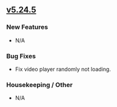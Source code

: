 ## [v5.24.5](https://github.com/honestbleeps/Reddit-Enhancement-Suite/releases/v5.24.5)

### New Features

- N/A

### Bug Fixes

- Fix video player randomly not loading.

### Housekeeping / Other

- N/A
